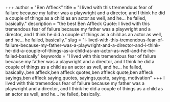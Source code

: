 +++
author = "Ben Affleck"
title = "I lived with this tremendous fear of failure because my father was a playwright and a director, and I think he did a couple of things as a child as an actor as well, and he... he failed, basically."
description = "the best Ben Affleck Quote: I lived with this tremendous fear of failure because my father was a playwright and a director, and I think he did a couple of things as a child as an actor as well, and he... he failed, basically."
slug = "i-lived-with-this-tremendous-fear-of-failure-because-my-father-was-a-playwright-and-a-director-and-i-think-he-did-a-couple-of-things-as-a-child-as-an-actor-as-well-and-he-he-failed-basically"
keywords = "I lived with this tremendous fear of failure because my father was a playwright and a director, and I think he did a couple of things as a child as an actor as well, and he... he failed, basically.,ben affleck,ben affleck quotes,ben affleck quote,ben affleck sayings,ben affleck saying,quotes, sayings,quote, saying, motivation"
+++
I lived with this tremendous fear of failure because my father was a playwright and a director, and I think he did a couple of things as a child as an actor as well, and he... he failed, basically.
